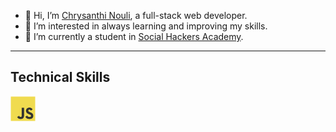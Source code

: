 - 👋 Hi, I’m <a href="https://www.linkedin.com/in/chrysanthi-nouli-3aab30274/">Chrysanthi Nouli</a>, a full-stack web developer.
- 👀 I’m interested in always learning and improving my skills.
- 🌱 I’m currently a student in <a href="https://socialhackersacademy.org/">Social Hackers Academy</a>.
<hr/>
<h2>Technical Skills</h2>
<img src="https://github.com/devicons/devicon/raw/master/icons/javascript/javascript-original.svg" title="JavaScript" alt="JavaScript" width="40" height="40" style="max-width: 100%;">
  

<!---
ChrysanthiNouli/ChrysanthiNouli is a ✨ special ✨ repository because its `README.md` (this file) appears on your GitHub profile.
You can click the Preview link to take a look at your changes.
--->
